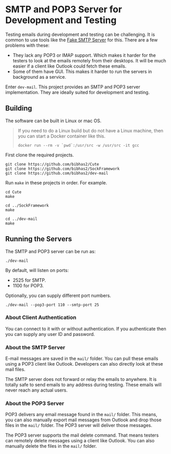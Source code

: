 # SMTP and POP3 Server for Development and Testing
Testing emails during development and testing can be challenging. It is common to use tools like the [Fake SMTP Server](http://nilhcem.com/FakeSMTP/) for this. There are a few problems with these:

- They lack any POP3 or IMAP support. Which makes it harder for the testers to look at the emails remotely from their desktops. It will be much easier if a client like Outlook could fetch these emails.
- Some of them have GUI. This makes it harder to run the servers in background as a service.

Enter ``dev-mail``. This project provides an SMTP and POP3 server implementation. They are ideally suited for development and testing. 

## Building
The software can be built in Linux or mac OS. 

>If you need to do a Linux build but do not have a Linux machine, then you can start a Docker container like this.
>
>```
>docker run --rm -v `pwd`:/usr/src -w /usr/src -it gcc
>```

First clone the required projects.

```
git clone https://github.com/bibhas2/Cute
git clone https://github.com/bibhas2/SockFramework
git clone https://github.com/bibhas2/dev-mail
```

Run ``make`` in these projects in order. For example.

```
cd Cute
make

cd ../SockFramework
make

cd ../dev-mail
make
```

## Running the Servers

The SMTP and POP3 server can be run as:

```
./dev-mail
```

By default, will listen on ports:

- 2525 for SMTP.
- 1100 for POP3.

Optionally, you can supply different port numbers.

```
./dev-mail --pop3-port 110 --smtp-port 25 
```

### About Client Authentication
You can connect to it with or without authentication. If you authenticate then you can supply any user ID and password.

### About the SMTP Server
E-mail messages are saved in the ``mail/`` folder. You can pull these emails using a POP3 client like Outlook. Developers can also directly look at these mail files.

The SMTP server does not forward or relay the emails to anywhere. It is totally safe to send emails to any address during testing. These emails will never reach any actual users.

### About the POP3 Server
POP3 delivers any email message found in the ``mail/`` folder. This means, you can also manually export mail messages from Outlook and drop those files in the ``mail/`` folder. The POP3 server will deliver those messages.

The POP3 server supports the mail delete command. That means testers can remotely delete messages using a client like Outlook. You can also manually delete the files in the ``mail/`` folder.

